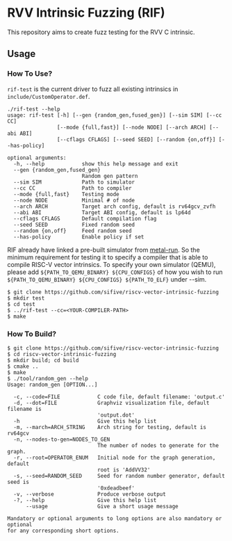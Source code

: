 # RVV Intrinsic Fuzzing (RIF)

This repository aims to create fuzz testing for the RVV C intrinsic.

## Usage

### How To Use?

`rif-test` is the current driver to fuzz all existing intrinsics in `include/CustomOperator.def`.

```
./rif-test --help
usage: rif-test [-h] [--gen {random_gen,fused_gen}] [--sim SIM] [--cc CC] 
                [--mode {full,fast}] [--node NODE] [--arch ARCH] [--abi ABI]
                [--cflags CFLAGS] [--seed SEED] [--random {on,off}] [--has-policy]

optional arguments:
  -h, --help            show this help message and exit
  --gen {random_gen,fused_gen}
                        Random gen pattern
  --sim SIM             Path to simulator
  --cc CC               Path to compiler
  --mode {full,fast}    Testing mode
  --node NODE           Minimal # of node
  --arch ARCH           Target arch config, default is rv64gcv_zvfh
  --abi ABI             Target ABI config, default is lp64d
  --cflags CFLAGS       Default compilation flag
  --seed SEED           Fixed random seed
  --random {on,off}     Feed random seed
  --has-policy          Enable policy if set
```

RIF already have linked a pre-built simulator from [metal-run](https://github.com/sifive/metal-run). So the minimum
requirement for testing it to specify a compiler that is able to compile RISC-V vector intrinsics. To specify your
own simulator (QEMU), please add `${PATH_TO_QEMU_BINARY} ${CPU_CONFIGS}` of how you wish to run
`${PATH_TO_QEMU_BINARY} ${CPU_CONFIGS} ${PATH_TO_ELF}` under --sim.


```
$ git clone https://github.com/sifive/riscv-vector-intrinsic-fuzzing
$ mkdir test
$ cd test
$ ../rif-test --cc=<YOUR-COMPILER-PATH>
$ make
```



### How To Build?

```
$ git clone https://github.com/sifive/riscv-vector-intrinsic-fuzzing
$ cd riscv-vector-intrinsic-fuzzing
$ mkdir build; cd build
$ cmake ..
$ make
$ ./tool/random_gen --help
Usage: random_gen [OPTION...]

  -c, --code=FILE            C code file, default filename: 'output.c'
  -d, --dot=FILE             Graphviz visualization file, default filename is
                             'output.dot'
  -h                         Give this help list
  -m, --march=ARCH_STRING    Arch string for testing, default is rv64gcv
  -n, --nodes-to-gen=NODES_TO_GEN
                             The number of nodes to generate for the graph.
  -r, --root=OPERATOR_ENUM   Initial node for the graph generation, default
                             root is 'AddVV32'
  -s, --seed=RANDOM_SEED     Seed for random number generator, default seed is
                             '0xdeadbeef'
  -v, --verbose              Produce verbose output
  -?, --help                 Give this help list
      --usage                Give a short usage message

Mandatory or optional arguments to long options are also mandatory or optional
for any corresponding short options.
```
